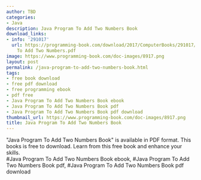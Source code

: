 ```yaml
---
author: TBD
categories:
- Java
description: Java Program To Add Two Numbers Book
download_links:
- info: '291017'
  url: https://programming-book.com/download/2017/ComputerBooks/291017/Java Program
    To Add Two Numbers.pdf
image: https://www.programming-book.com/doc-images/8917.png
layout: post
permalink: /java-program-to-add-two-numbers-book.html
tags:
- free book download
- free pdf download
- free programming ebook
- pdf free
- Java Program To Add Two Numbers Book ebook
- Java Program To Add Two Numbers Book pdf
- Java Program To Add Two Numbers Book pdf download
thumbnail_url: https://www.programming-book.com/doc-images/8917.png
title: Java Program To Add Two Numbers Book
---
```


 
<div class="item-desc text-justify">
  "Java Program To Add Two Numbers Book" is available in PDF format. This books is free to download. Learn from this free book and enhance your skills.
  <br>
  #Java Program To Add Two Numbers Book ebook, #Java Program To Add Two Numbers Book pdf, #Java Program To Add Two Numbers Book pdf download
</div>